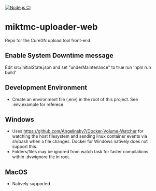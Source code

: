 [![Node.js CI](https://github.com/Kretzler-Lab/miktmc-uploader-web/blob/develop/.github/workflows/node.js.yml/badge.svg)](https://github.com/Kretzler-Lab/miktmc-uploader-web/blob/develop/.github/workflows/node.js.yml)

# miktmc-uploader-web
Repo for the CureGN upload tool front-end

## Enable System Downtime message
Edit src/initialState.json and set "underMaintenance" to true
run 'npm run build'

## Development Environment
*   Create an environment file (.env) in the root of this project. See .env.example for referece.

## Windows
*   Uses <https://github.com/Angelinsky7/Docker-Volume-Watcher> for watching the host filesystem and sending linux container events via sh/bash when a file changes. Docker for Windows natively does not support this.
*   Folders/files may be ignored from watch task for faster compilations within .dvwignore file in root.

## MacOS
*   Natively supported